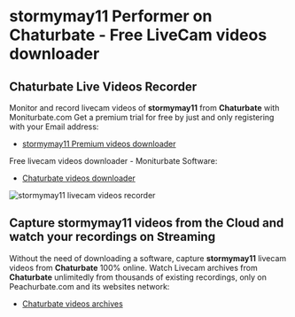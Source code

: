 # stormymay11 Performer on Chaturbate - Free LiveCam videos downloader

## Chaturbate Live Videos Recorder

Monitor and record livecam videos of **stormymay11** from **Chaturbate** with Moniturbate.com
Get a premium trial for free by just and only registering with your Email address:
* [stormymay11 Premium videos downloader](https://moniturbate.com/request-demo-licence-key.html)

Free livecam videos downloader - Moniturbate Software:
* [Chaturbate videos downloader](https://moniturbate.com/moniturbate-download-software.html)

![stormymay11 livecam videos recorder](https://peachurnet.com/templates/moniturbate-software.png)


## Capture stormymay11 videos from the Cloud and watch your recordings on Streaming

Without the need of downloading a software, capture **stormymay11** livecam videos from **Chaturbate** 100% online.
Watch Livecam archives from **Chaturbate** unlimitedly from thousands of existing recordings, only on Peachurbate.com and its websites network:
* [Chaturbate videos archives](https://peachurnet.com/)